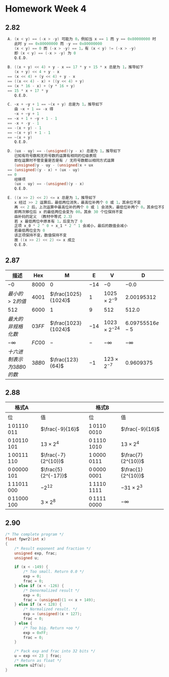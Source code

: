 # Homework Week 4

## 2.82

```c
 A. (x < y) == (-x > -y) 可能为 0，例如当 x == 1 而 y == 0x80000000 时
    此时 y == 0x80000000 而 -y == 0x80000000 
    (x < y) == 0 而 (-x > -y) == 1，有 (x < y) != (-x > -y)
    即 (x < y) == (-x > -y) 为 0
	Q.E.D.
	
 B. ((x + y) << 4) + y - x == 17 * y + 15 * x 总是为 1，推导如下
    (x + y) << 4 + y - x
 == (x << 4) + (y << 4) + y - x
 == ((x << 4) - x) + ((y << 4) + y)
 == (x * 16 - x) + (y * 16 + y)
 == 15 * x + 17 * y
    Q.E.D.

 C. ~x + ~y + 1 == ~(x + y) 总是为 1，推导如下
    由 ~x + 1 == -x 得
    ~x + ~y + 1
 == ~x + 1 + ~y + 1 - 1
 == -x + -y - 1
 == -(x + y) - 1
 == ~(x + y) + 1 - 1
 == ~(x + y)
    Q.E.D.

 D. (ux - uy) == -(unsigned)(y - x) 总是为 1，推导如下
    已知有符号数和无符号数的运算有相同的位级表现
    即在运算时不管变量是否是有 / 无符号数都以相同方式运算
    (unsigned)y - uy - (unsigned)x + ux
 == (unsigned)(y - x) + (ux - uy)
 == 0
    经移项
    (ux - uy) == -(unsigned)(y - x)
    Q.E.D.

 E. ((x >> 2) << 2) <= x 总是为 1，推导如下
    x 经过 >> 2 运算后，最低两位消失，最高位补两个 0 或 1，其余位不变
    再 << 2 后，上次运算中最高位补的两个 0 或 1 会消失，最低位补两个 0，其余位不变
    即两次移位后 x 的最低两位会变为 00，其余 30 个位保持不变
    由补码的定义 （教材中等式 2.3）
    若 x 最低两位中原本有 1，后变为了 0
    正项 x_0 * 2 ^ 0 + x_1 * 2 ^ 1 会减小，最后的数值会减小
    若最低两位全为 0
    该正项保持不变，数值保持不变
    故 ((x >> 2) << 2) <= x 成立
    Q.E.D.
```

## 2.87

|描述|Hex|M|E|V|D|
|---|---|---|---|---|---|
|$-0$|$8000$|$0$|$-14$|$-0$|$-0.0$|
|$最小的 >2 的值$|$4001$|$\frac{1025}{1024}$|$1$| $1025 \times 2^{-9}$ |$2.00195312$|
|$512$|$6000$|$1$|$9$|$512$|$512.0$|
|$最大的非规格化数$|$03FF$|$\frac{1023}{1024}$|$-14$|$1023 \times 2^{-24}$|$6.09755516e-5$|
|$-\infty$|$FC00$|$-$|$-$|$-\infty$|$-\infty$|
|$十六进制表示为 3BB0 的数$|$3BB0$|$\frac{123}{64}$|$-1$|$123 \times 2^{-7}$|$0.9609375$|

## 2.88

| 格式A |  | 格式B |  |
|---|---|---|---|
| 位 | 值 | 位 | 值 |
| $1\,01110\,011$ | $\frac{-9}{16}$ | $1\,0110\,0010$ | $\frac{-9}{16}$ |
| $0\,10110\,101$ | $13\times2^4$ | $0\,1110\,1010$ | $13\times2^4$ |
| $1\,00111\,110$ | $\frac{-7}{2^{10}}$ | $1\,0000\,0111$ | $\frac{7}{2^{10}}$ |
| $0\,00000\,101$ | $\frac{5}{2^{-17}}$ | $0\,0000\,0001$ | $\frac{1}{2^{10}}$ |
| $1\,11011\,000$ | $-2^{12}$ | $1\,1110\,1111$ | $-31\times2^3$ |
| $0\,11000\,100$ | $3\times2^8$ | $0\,1111\,0000$ | $-\infty$ |

## 2.90

```c
/* The complete program */
float fpwr2(int x)
{
	/* Result exponent and fraction */
	unsigned exp, frac;
	unsigned u;

	if (x < -149) {
		/* Too small. Return 0.0 */
		exp = 0;
		frac = 0;
	} else if (x < -126) {
		/* Denormalized result */
		exp = 0;
		frac = (unsigned)(1 << x + 149);
	} else if (x < 128) {
		/* Normalized result. */
		exp = (unsigned)(x + 127);
		frac = 0;
	} else {
		/* Too big. Return +oo */
		exp = 0xFF;
		frac = 0;
	}

	/* Pack exp and frac into 32 bits */
	u = exp << 23 | frac;
	/* Return as float */
	return u2f(u);
}
```

